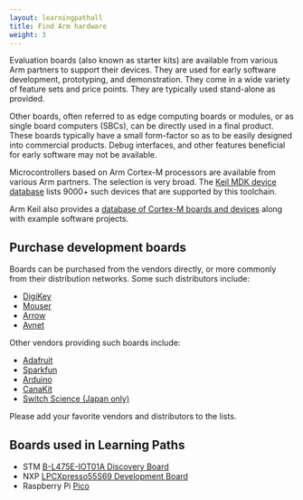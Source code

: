 ```yaml
---
layout: learningpathall
title: Find Arm hardware
weight: 3
---
```


Evaluation boards (also known as starter kits) are available from various Arm partners to support their devices. They are used for early software development, prototyping, and demonstration. They come in a wide variety of feature sets and price points. They are typically used stand-alone as provided.

Other boards, often referred to as edge computing boards or modules, or as single board computers (SBCs), can be directly used in a final product. These boards typically have a small form-factor so as to be easily designed into commercial products. Debug interfaces, and other features beneficial for early software may not be available.

Microcontrollers based on Arm Cortex-M processors are available from various Arm partners. The selection is very broad. The [Keil MDK device database](https://www.keil.com/dd2/) lists 9000+ such devices that are supported by this toolchain.

Arm Keil also provides a [database of Cortex-M boards and devices](https://www.keil.arm.com/boards/) along with example software projects.

## Purchase development boards

Boards can be purchased from the vendors directly, or more commonly from their distribution networks. Some such distributors include:

- [DigiKey](https://www.digikey.com/)
- [Mouser](https://www.mouser.com/)
- [Arrow](https://www.arrow.com/)
- [Avnet](https://www.avnet.com/)

Other vendors providing such boards include:
- [Adafruit](https://www.adafruit.com/)
- [Sparkfun](https://www.sparkfun.com/)
- [Arduino](https://www.arduino.cc/)
- [CanaKit](https://www.canakit.com/)
- [Switch Science (Japan only)](https://www.switch-science.com/)

Please add your favorite vendors and distributors to the lists.

## Boards used in Learning Paths

* STM [B-L475E-IOT01A Discovery Board](https://www.st.com/en/evaluation-tools/b-l475e-iot01a.html)
* NXP [LPCXpresso55S69 Development Board](https://www.nxp.com/design/development-boards/lpcxpresso-boards/lpcxpresso55s69-development-board:LPC55S69-EVK)
* Raspberry Pi [Pico](https://www.raspberrypi.com/products/raspberry-pi-pico/)
